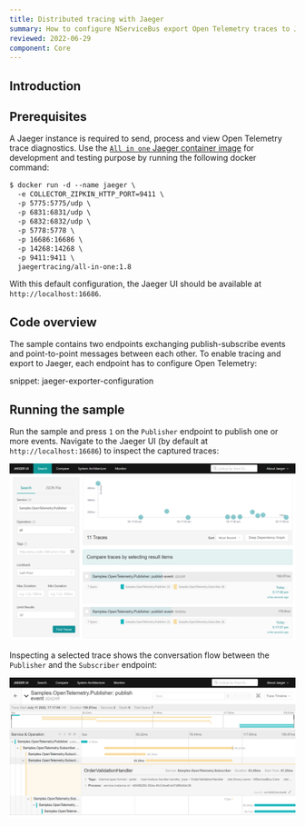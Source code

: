 ```yaml
---
title: Distributed tracing with Jaeger
summary: How to configure NServiceBus export Open Telemetry traces to Jaeger
reviewed: 2022-06-29
component: Core
---
```


## Introduction

## Prerequisites

A Jaeger instance is required to send, process and view Open Telemetry trace diagnostics. Use the [`All in one` Jaeger container image](https://www.jaegertracing.io/docs/1.8/getting-started/#all-in-one) for development and testing purpose by running the following docker command:

```
$ docker run -d --name jaeger \
  -e COLLECTOR_ZIPKIN_HTTP_PORT=9411 \
  -p 5775:5775/udp \
  -p 6831:6831/udp \
  -p 6832:6832/udp \
  -p 5778:5778 \
  -p 16686:16686 \
  -p 14268:14268 \
  -p 9411:9411 \
  jaegertracing/all-in-one:1.8
```

With this default configuration, the Jaeger UI should be available at `http://localhost:16686`.

## Code overview

The sample contains two endpoints exchanging publish-subscribe events and point-to-point messages between each other. To enable tracing and export to Jaeger, each endpoint has to configure Open Telemetry:

snippet: jaeger-exporter-configuration

## Running the sample

Run the sample and press `1` on the `Publisher` endpoint to publish one or more events. Navigate to the Jaeger UI (by default at `http://localhost:16686`) to inspect the captured traces:

![jaeger search UI](jaeger-search-view.png)

Inspecting a selected trace shows the conversation flow between the `Publisher` and the `Subscriber` endpoint:

![jaeger trace UI](jaeger-trace-view.png)
